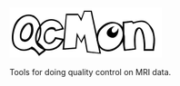 ![qćmon](assets/logo.png "qćmon: gotta check em all")

Tools for doing quality control on MRI data.
